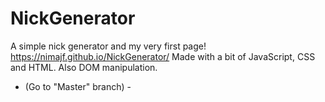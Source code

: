 # NickGenerator
A simple nick generator and my very first page!
https://nimajf.github.io/NickGenerator/
Made with a bit of JavaScript, CSS and HTML. Also DOM manipulation.
 - (Go to "Master" branch) -
